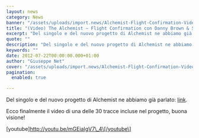 ```yaml
---
layout: news
category: News
banner: "/assets/uploads/import.news/Alchemist-Flight-Confirmation-Video-608x389.jpg"
title: "(Video) The Alchemist – Flight Confirmation con Danny Brown & Schoolboy Q"
excerpt: "Del singolo e del nuovo progetto di Alchemist ne abbiamo già parlato: link. Ecco finalmente il video di una delle 30 tracce incluse nel progetto, buona visione! [youtube]http://youtu.be/mGEiaIgV7_4[/youtube"
quote: ""
description: "Del singolo e del nuovo progetto di Alchemist ne abbiamo già parlato: link. Ecco finalmente il video di una delle 30 tracce incluse nel progetto, buona visione! [youtube]http://youtu.be/mGEiaIgV7_4[/youtube"
keywords: ""
date: 2012-07-22T00:00:00.000+01:00
author: "Giuseppe Net"
cover: "/assets/uploads/import.news/Alchemist-Flight-Confirmation-Video-608x389.jpg"
pagination:
  enabled: true

---
```


Del singolo e del nuovo progetto di Alchemist ne abbiamo già parlato: [link](https://hotmc.com/alchemist-nuovo-singolo-flight-confirmation-e-anticipazioni-nuovo-album/).

Ecco finalmente il video di una delle 30 tracce incluse nel progetto, buona visione!

\[youtube\]http://youtu.be/mGEiaIgV7\_4\[/youtube\]